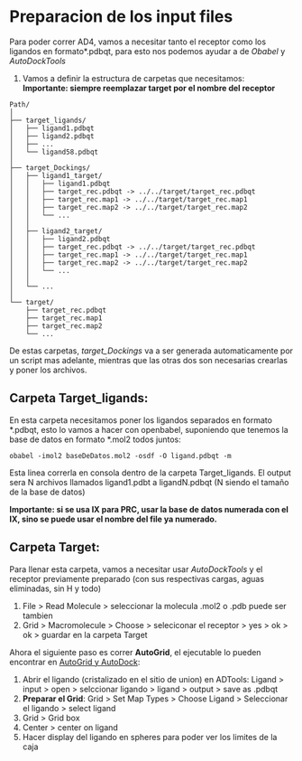 # Preparacion de los input files
Para poder correr  AD4, vamos a necesitar tanto el receptor como los ligandos en formato*.pdbqt, para esto nos podemos ayudar a de *Obabel* y *AutoDockTools* <br>
1. Vamos a definir la estructura de carpetas que necesitamos: <br>
**Importante: siempre reemplazar target por el nombre del receptor** <br>

```
Path/
│
├── target_ligands/
│   ├── ligand1.pdbqt
│   ├── ligand2.pdbqt
│   ├── ...
│   └── ligand58.pdbqt
│
├── target_Dockings/
│   ├── ligand1_target/
│   │   ├── ligand1.pdbqt
│   │   ├── target_rec.pdbqt -> ../../target/target_rec.pdbqt
│   │   ├── target_rec.map1 -> ../../target/target_rec.map1
│   │   ├── target_rec.map2 -> ../../target/target_rec.map2
│   │   └── ...
│   │
│   ├── ligand2_target/
│   │   ├── ligand2.pdbqt
│   │   ├── target_rec.pdbqt -> ../../target/target_rec.pdbqt
│   │   ├── target_rec.map1 -> ../../target/target_rec.map1
│   │   ├── target_rec.map2 -> ../../target/target_rec.map2
│   │   └── ...
│   │
│   └── ...
│
└── target/
    ├── target_rec.pdbqt
    ├── target_rec.map1
    ├── target_rec.map2
    └── ...
```
De estas carpetas, *target_Dockings* va a ser generada automaticamente por un script mas adelante, mientras que las otras dos son necesarias crearlas y poner los archivos. <br>

## Carpeta Target_ligands:
En esta carpeta necesitamos poner los ligandos separados en formato *.pdbqt, esto lo vamos a hacer con openbabel, suponiendo que tenemos la base de datos en formato *.mol2 todos juntos: <br>
```
obabel -imol2 baseDeDatos.mol2 -osdf -O ligand.pdbqt -m
```
Esta linea correrla en consola dentro de la carpeta Target_ligands. El output sera N archivos llamados ligand1.pdbt a ligandN.pdbqt (N siendo el tamaño de la base de datos) <br>

**Importante: si se usa IX para PRC, usar la base de datos numerada con el IX, sino se puede usar el nombre del file ya numerado.**

## Carpeta Target:
Para llenar esta carpeta, vamos a necesitar usar *AutoDockTools* y el receptor previamente preparado (con sus respectivas cargas, aguas eliminadas, sin H y todo) <br>
1. File > Read Molecule > seleccionar la molecula .mol2 o .pdb puede ser tambien
2. Grid > Macromolecule > Choose > seleciconar el receptor > yes > ok > ok > guardar en la carpeta Target <br>

Ahora el siguiente paso es correr **AutoGrid**, el ejecutable lo pueden encontrar en [AutoGrid y AutoDock](docs/autodocksuite-4.2.6-x86_64Linux2.tar): <br>
1. Abrir el ligando (cristalizado en el sitio de union) en ADTools: Ligand > input > open > selccionar ligando > ligand > output > save as .pdbqt
2. **Preparar el Grid**: Grid > Set Map Types > Choose Ligand > Seleccionar el ligando > select ligand
3. Grid > Grid box
4. Center > center on ligand
5. Hacer display del ligando en spheres para poder ver los limites de la caja


